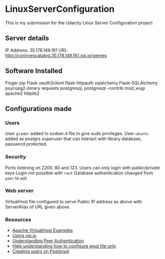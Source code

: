 # LinuxServerConfiguration

This is my submission for the Udacity Linux Server Configuration project

## Server details

IP Address: 35.178.149.161
URL: http://corinnescatalog.35.178.149.161.xip.io/genres

## Software Installed

Finger
pip
Flask
oauth2client
flask-httpauth
sqlalchemy
Flask-SQLAlchemy
psycopg2-binary
requests
postgresql, postgresql -contrib
mod_wsgi
apache2
httplib2

## Configurations made

### Users

User `grader` added to sudoer.d file to give sudo privileges.
User `ubuntu` added as postgrs superuser that can interact with library database, password protected.

### Security

Ports listening on 2200, 80 and 123.
Users can only login with public/private keys
Login not possible with `root`
Database authentication changed from `peer` to `md5`

### Web server

VirtualHost file configured to serve Public IP address as above with ServerAlias of URL given above.

### Resources

* [Apache VirtualHost Examples](https://httpd.apache.org/docs/2.4/vhosts/examples.html)
* [Using xip.io](https://www.getmura.com/blog/wildcard-dns-using-xipio/)
* [Understanding Peer Authentication](https://stackoverflow.com/questions/18664074/getting-error-peer-authentication-failed-for-user-postgres-when-trying-to-ge)
* [Help understanding how to configure wsgi file only](https://github.com/harushimo/linux-server-configuration)
* [Creating users on Postgrsql](https://www.digitalocean.com/community/tutorials/how-to-install-and-use-postgresql-on-ubuntu-16-04)




